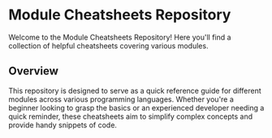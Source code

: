 # Module Cheatsheets Repository

Welcome to the Module Cheatsheets Repository! Here you'll find a collection of helpful cheatsheets covering various modules.

## Overview

This repository is designed to serve as a quick reference guide for different modules across various programming languages. Whether you're a beginner looking to grasp the basics or an experienced developer needing a quick reminder, these cheatsheets aim to simplify complex concepts and provide handy snippets of code.
